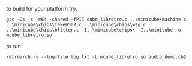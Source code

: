
to build for your platform try.

	gcc -Os -s -m64 -shared -fPIC cube_libretro.c ..\minicube\machine.c ..\minicube\chips\fake6502.c ..\minicube\chips\wsg.c ..\minicube\chips\blitter.c -I..\minicube\chips\ -I..\minicube -o mcube_libretro.so

to run 

	retroarch -v --log-file log.txt -L mcube_libretro.so audio_demo.cb2
